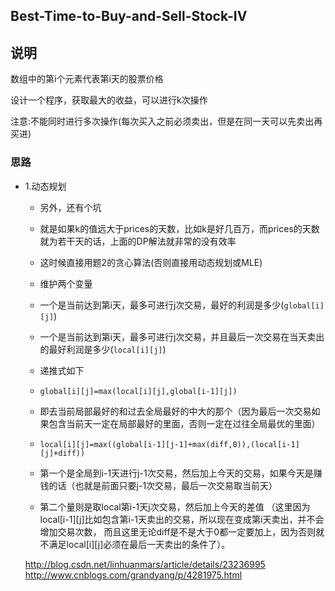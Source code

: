 ## Best-Time-to-Buy-and-Sell-Stock-IV

## 说明
数组中的第i个元素代表第i天的股票价格

设计一个程序，获取最大的收益，可以进行k次操作

注意:不能同时进行多次操作(每次买入之前必须卖出，但是在同一天可以先卖出再买进)

### 思路

* 1.动态规划
	* 另外，还有个坑
	* 就是如果k的值远大于prices的天数，比如k是好几百万，而prices的天数就为若干天的话，上面的DP解法就非常的没有效率
	* 这时候直接用题2的贪心算法(否则直接用动态规划或MLE)
	
	* 维护两个变量
	* 一个是当前达到第i天，最多可进行j次交易，最好的利润是多少(`global[i][j]`)
	* 一个是当前达到第i天，最多可进行j次交易，并且最后一次交易在当天卖出的最好利润是多少(`local[i][j]`)
	* 递推式如下
	* `global[i][j]=max(local[i][j],global[i-1][j])`
	* 即去当前局部最好的和过去全局最好的中大的那个（因为最后一次交易如果包含当前天一定在局部最好的里面，否则一定在过往全局最优的里面）
	* `local[i][j]=max((global[i-1][j-1]+max(diff,0)),(local[i-1][j]+diff))`
	* 第一个是全局到i-1天进行j-1次交易，然后加上今天的交易，如果今天是赚钱的话（也就是前面只要j-1次交易，最后一次交易取当前天）
	* 第二个量则是取local第i-1天j次交易，然后加上今天的差值
		（这里因为local[i-1][j]比如包含第i-1天卖出的交易，所以现在变成第i天卖出，并不会增加交易次数，
		而且这里无论diff是不是大于0都一定要加上，因为否则就不满足local[i][j]必须在最后一天卖出的条件了）。
	
	http://blog.csdn.net/linhuanmars/article/details/23236995
	http://www.cnblogs.com/grandyang/p/4281975.html
